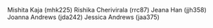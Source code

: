 Mishita Kaja (mhk225)
Rishika Cherivirala (rrc87)
Jeana Han (jjh358)
Joanna Andrews (jda242)
Jessica Andrews (jaa375)